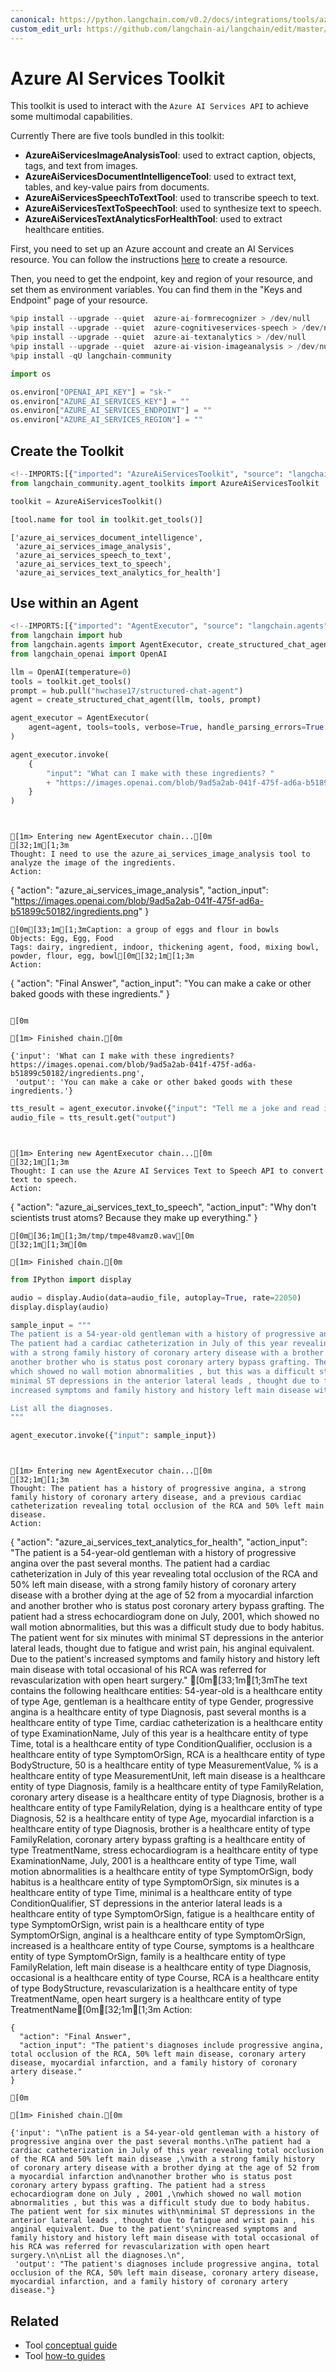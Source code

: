 ```yaml
---
canonical: https://python.langchain.com/v0.2/docs/integrations/tools/azure_ai_services/
custom_edit_url: https://github.com/langchain-ai/langchain/edit/master/docs/docs/integrations/tools/azure_ai_services.ipynb
---
```


# Azure AI Services Toolkit

This toolkit is used to interact with the `Azure AI Services API` to achieve some multimodal capabilities.

Currently There are five tools bundled in this toolkit:
- **AzureAiServicesImageAnalysisTool**: used to extract caption, objects, tags, and text from images.
- **AzureAiServicesDocumentIntelligenceTool**: used to extract text, tables, and key-value pairs from documents.
- **AzureAiServicesSpeechToTextTool**: used to transcribe speech to text.
- **AzureAiServicesTextToSpeechTool**: used to synthesize text to speech.
- **AzureAiServicesTextAnalyticsForHealthTool**: used to extract healthcare entities.

First, you need to set up an Azure account and create an AI Services resource. You can follow the instructions [here](https://learn.microsoft.com/en-us/azure/ai-services/multi-service-resource) to create a resource. 

Then, you need to get the endpoint, key and region of your resource, and set them as environment variables. You can find them in the "Keys and Endpoint" page of your resource.


```python
%pip install --upgrade --quiet  azure-ai-formrecognizer > /dev/null
%pip install --upgrade --quiet  azure-cognitiveservices-speech > /dev/null
%pip install --upgrade --quiet  azure-ai-textanalytics > /dev/null
%pip install --upgrade --quiet  azure-ai-vision-imageanalysis > /dev/null
%pip install -qU langchain-community
```


```python
import os

os.environ["OPENAI_API_KEY"] = "sk-"
os.environ["AZURE_AI_SERVICES_KEY"] = ""
os.environ["AZURE_AI_SERVICES_ENDPOINT"] = ""
os.environ["AZURE_AI_SERVICES_REGION"] = ""
```

## Create the Toolkit


```python
<!--IMPORTS:[{"imported": "AzureAiServicesToolkit", "source": "langchain_community.agent_toolkits", "docs": "https://api.python.langchain.com/en/latest/agent_toolkits/langchain_community.agent_toolkits.azure_ai_services.AzureAiServicesToolkit.html", "title": "Azure AI Services Toolkit"}]-->
from langchain_community.agent_toolkits import AzureAiServicesToolkit

toolkit = AzureAiServicesToolkit()
```


```python
[tool.name for tool in toolkit.get_tools()]
```



```output
['azure_ai_services_document_intelligence',
 'azure_ai_services_image_analysis',
 'azure_ai_services_speech_to_text',
 'azure_ai_services_text_to_speech',
 'azure_ai_services_text_analytics_for_health']
```


## Use within an Agent


```python
<!--IMPORTS:[{"imported": "AgentExecutor", "source": "langchain.agents", "docs": "https://api.python.langchain.com/en/latest/agents/langchain.agents.agent.AgentExecutor.html", "title": "Azure AI Services Toolkit"}, {"imported": "create_structured_chat_agent", "source": "langchain.agents", "docs": "https://api.python.langchain.com/en/latest/agents/langchain.agents.structured_chat.base.create_structured_chat_agent.html", "title": "Azure AI Services Toolkit"}, {"imported": "OpenAI", "source": "langchain_openai", "docs": "https://api.python.langchain.com/en/latest/llms/langchain_openai.llms.base.OpenAI.html", "title": "Azure AI Services Toolkit"}]-->
from langchain import hub
from langchain.agents import AgentExecutor, create_structured_chat_agent
from langchain_openai import OpenAI
```


```python
llm = OpenAI(temperature=0)
tools = toolkit.get_tools()
prompt = hub.pull("hwchase17/structured-chat-agent")
agent = create_structured_chat_agent(llm, tools, prompt)

agent_executor = AgentExecutor(
    agent=agent, tools=tools, verbose=True, handle_parsing_errors=True
)
```


```python
agent_executor.invoke(
    {
        "input": "What can I make with these ingredients? "
        + "https://images.openai.com/blob/9ad5a2ab-041f-475f-ad6a-b51899c50182/ingredients.png"
    }
)
```
```output


[1m> Entering new AgentExecutor chain...[0m
[32;1m[1;3m
Thought: I need to use the azure_ai_services_image_analysis tool to analyze the image of the ingredients.
Action:
```
{
  "action": "azure_ai_services_image_analysis",
  "action_input": "https://images.openai.com/blob/9ad5a2ab-041f-475f-ad6a-b51899c50182/ingredients.png"
}
```
[0m[33;1m[1;3mCaption: a group of eggs and flour in bowls
Objects: Egg, Egg, Food
Tags: dairy, ingredient, indoor, thickening agent, food, mixing bowl, powder, flour, egg, bowl[0m[32;1m[1;3m
Action:
```
{
  "action": "Final Answer",
  "action_input": "You can make a cake or other baked goods with these ingredients."
}
```

[0m

[1m> Finished chain.[0m
```


```output
{'input': 'What can I make with these ingredients? https://images.openai.com/blob/9ad5a2ab-041f-475f-ad6a-b51899c50182/ingredients.png',
 'output': 'You can make a cake or other baked goods with these ingredients.'}
```



```python
tts_result = agent_executor.invoke({"input": "Tell me a joke and read it out for me."})
audio_file = tts_result.get("output")
```
```output


[1m> Entering new AgentExecutor chain...[0m
[32;1m[1;3m
Thought: I can use the Azure AI Services Text to Speech API to convert text to speech.
Action:
```
{
  "action": "azure_ai_services_text_to_speech",
  "action_input": "Why don't scientists trust atoms? Because they make up everything."
}
```
[0m[36;1m[1;3m/tmp/tmpe48vamz0.wav[0m
[32;1m[1;3m[0m

[1m> Finished chain.[0m
```

```python
from IPython import display

audio = display.Audio(data=audio_file, autoplay=True, rate=22050)
display.display(audio)
```


```python
sample_input = """
The patient is a 54-year-old gentleman with a history of progressive angina over the past several months.
The patient had a cardiac catheterization in July of this year revealing total occlusion of the RCA and 50% left main disease ,
with a strong family history of coronary artery disease with a brother dying at the age of 52 from a myocardial infarction and
another brother who is status post coronary artery bypass grafting. The patient had a stress echocardiogram done on July , 2001 ,
which showed no wall motion abnormalities , but this was a difficult study due to body habitus. The patient went for six minutes with
minimal ST depressions in the anterior lateral leads , thought due to fatigue and wrist pain , his anginal equivalent. Due to the patient's
increased symptoms and family history and history left main disease with total occasional of his RCA was referred for revascularization with open heart surgery.

List all the diagnoses.
"""

agent_executor.invoke({"input": sample_input})
```
```output


[1m> Entering new AgentExecutor chain...[0m
[32;1m[1;3m
Thought: The patient has a history of progressive angina, a strong family history of coronary artery disease, and a previous cardiac catheterization revealing total occlusion of the RCA and 50% left main disease.
Action:
```
{
  "action": "azure_ai_services_text_analytics_for_health",
  "action_input": "The patient is a 54-year-old gentleman with a history of progressive angina over the past several months. The patient had a cardiac catheterization in July of this year revealing total occlusion of the RCA and 50% left main disease, with a strong family history of coronary artery disease with a brother dying at the age of 52 from a myocardial infarction and another brother who is status post coronary artery bypass grafting. The patient had a stress echocardiogram done on July, 2001, which showed no wall motion abnormalities, but this was a difficult study due to body habitus. The patient went for six minutes with minimal ST depressions in the anterior lateral leads, thought due to fatigue and wrist pain, his anginal equivalent. Due to the patient's increased symptoms and family history and history left main disease with total occasional of his RCA was referred for revascularization with open heart surgery."
[0m[33;1m[1;3mThe text contains the following healthcare entities: 54-year-old is a healthcare entity of type Age, gentleman is a healthcare entity of type Gender, progressive angina is a healthcare entity of type Diagnosis, past several months is a healthcare entity of type Time, cardiac catheterization is a healthcare entity of type ExaminationName, July of this year is a healthcare entity of type Time, total is a healthcare entity of type ConditionQualifier, occlusion is a healthcare entity of type SymptomOrSign, RCA is a healthcare entity of type BodyStructure, 50 is a healthcare entity of type MeasurementValue, % is a healthcare entity of type MeasurementUnit, left main disease is a healthcare entity of type Diagnosis, family is a healthcare entity of type FamilyRelation, coronary artery disease is a healthcare entity of type Diagnosis, brother is a healthcare entity of type FamilyRelation, dying is a healthcare entity of type Diagnosis, 52 is a healthcare entity of type Age, myocardial infarction is a healthcare entity of type Diagnosis, brother is a healthcare entity of type FamilyRelation, coronary artery bypass grafting is a healthcare entity of type TreatmentName, stress echocardiogram is a healthcare entity of type ExaminationName, July, 2001 is a healthcare entity of type Time, wall motion abnormalities is a healthcare entity of type SymptomOrSign, body habitus is a healthcare entity of type SymptomOrSign, six minutes is a healthcare entity of type Time, minimal is a healthcare entity of type ConditionQualifier, ST depressions in the anterior lateral leads is a healthcare entity of type SymptomOrSign, fatigue is a healthcare entity of type SymptomOrSign, wrist pain is a healthcare entity of type SymptomOrSign, anginal is a healthcare entity of type SymptomOrSign, increased is a healthcare entity of type Course, symptoms is a healthcare entity of type SymptomOrSign, family is a healthcare entity of type FamilyRelation, left main disease is a healthcare entity of type Diagnosis, occasional is a healthcare entity of type Course, RCA is a healthcare entity of type BodyStructure, revascularization is a healthcare entity of type TreatmentName, open heart surgery is a healthcare entity of type TreatmentName[0m[32;1m[1;3m
Action:
```
{
  "action": "Final Answer",
  "action_input": "The patient's diagnoses include progressive angina, total occlusion of the RCA, 50% left main disease, coronary artery disease, myocardial infarction, and a family history of coronary artery disease."
}

[0m

[1m> Finished chain.[0m
```


```output
{'input': "\nThe patient is a 54-year-old gentleman with a history of progressive angina over the past several months.\nThe patient had a cardiac catheterization in July of this year revealing total occlusion of the RCA and 50% left main disease ,\nwith a strong family history of coronary artery disease with a brother dying at the age of 52 from a myocardial infarction and\nanother brother who is status post coronary artery bypass grafting. The patient had a stress echocardiogram done on July , 2001 ,\nwhich showed no wall motion abnormalities , but this was a difficult study due to body habitus. The patient went for six minutes with\nminimal ST depressions in the anterior lateral leads , thought due to fatigue and wrist pain , his anginal equivalent. Due to the patient's\nincreased symptoms and family history and history left main disease with total occasional of his RCA was referred for revascularization with open heart surgery.\n\nList all the diagnoses.\n",
 'output': "The patient's diagnoses include progressive angina, total occlusion of the RCA, 50% left main disease, coronary artery disease, myocardial infarction, and a family history of coronary artery disease."}
```



## Related

- Tool [conceptual guide](/docs/concepts/#tools)
- Tool [how-to guides](/docs/how_to/#tools)